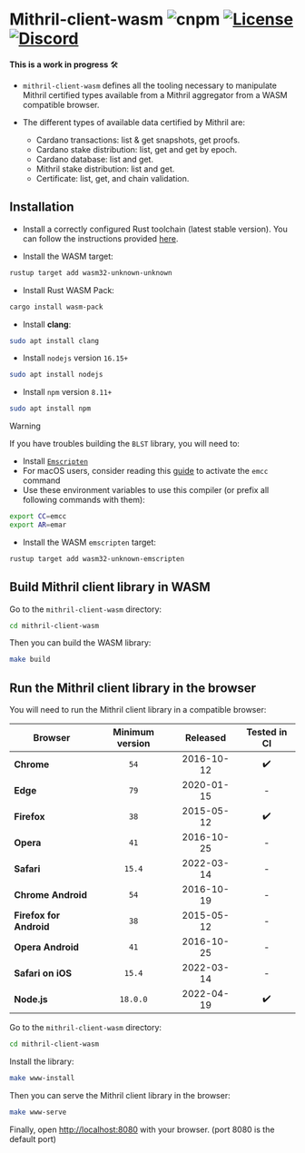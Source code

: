 # Mithril-client-wasm ![cnpm](https://img.shields.io/npm/v/@mithril-dev/mithril-client-wasm.svg) [![License](https://img.shields.io/badge/license-Apache%202.0-blue?style=flat-square)](LICENSE-APACHE) [![Discord](https://img.shields.io/discord/500028886025895936.svg?logo=discord&style=flat-square)](https://discord.gg/5kaErDKDRq)

**This is a work in progress** 🛠

- `mithril-client-wasm` defines all the tooling necessary to manipulate Mithril certified types available from a Mithril aggregator from a WASM compatible browser.

- The different types of available data certified by Mithril are:
  - Cardano transactions: list & get snapshots, get proofs.
  - Cardano stake distribution: list, get and get by epoch.
  - Cardano database: list and get.
  - Mithril stake distribution: list and get.
  - Certificate: list, get, and chain validation.

## Installation

- Install a correctly configured Rust toolchain (latest stable version). You can follow the instructions provided [here](https://www.rust-lang.org/learn/get-started).

- Install the WASM target:

```bash
rustup target add wasm32-unknown-unknown
```

- Install Rust WASM Pack:

```bash
cargo install wasm-pack
```

- Install **clang**:

```bash
sudo apt install clang
```

- Install `nodejs` version `16.15+`

```bash
sudo apt install nodejs
```

- Install `npm` version `8.11+`

```bash
sudo apt install npm
```

> [!WARNING]
> If you have troubles building the `BLST` library, you will need to:
>
> - Install [`Emscripten`](https://emscripten.org/docs/getting_started/downloads.html)
> - For macOS users, consider reading this [guide](https://github.com/emscripten-core/emscripten/issues/5696) to activate the `emcc` command
> - Use these environment variables to use this compiler (or prefix all following commands with them):
>
> ```bash
> export CC=emcc
> export AR=emar
> ```
>
> - Install the WASM `emscripten` target:
>
> ```bash
> rustup target add wasm32-unknown-emscripten
> ```

## Build Mithril client library in WASM

Go to the `mithril-client-wasm` directory:

```bash
cd mithril-client-wasm
```

Then you can build the WASM library:

```bash
make build
```

## Run the Mithril client library in the browser

You will need to run the Mithril client library in a compatible browser:

| Browser                 | Minimum version |  Released  |    Tested in CI    |
| ----------------------- | :-------------: | :--------: | :----------------: |
| **Chrome**              |      `54`       | 2016-10-12 | :heavy_check_mark: |
| **Edge**                |      `79`       | 2020-01-15 |         -          |
| **Firefox**             |      `38`       | 2015-05-12 | :heavy_check_mark: |
| **Opera**               |      `41`       | 2016-10-25 |         -          |
| **Safari**              |     `15.4`      | 2022-03-14 |         -          |
| **Chrome Android**      |      `54`       | 2016-10-19 |         -          |
| **Firefox for Android** |      `38`       | 2015-05-12 |         -          |
| **Opera Android**       |      `41`       | 2016-10-25 |         -          |
| **Safari on iOS**       |     `15.4`      | 2022-03-14 |         -          |
| **Node.js**             |    `18.0.0`     | 2022-04-19 | :heavy_check_mark: |

Go to the `mithril-client-wasm` directory:

```bash
cd mithril-client-wasm
```

Install the library:

```bash
make www-install
```

Then you can serve the Mithril client library in the browser:

```bash
make www-serve
```

Finally, open [http://localhost:8080](http://localhost:8080) with your browser. (port 8080 is the default port)
